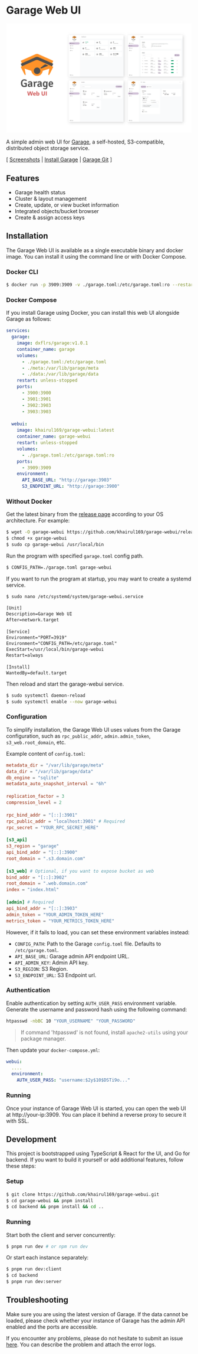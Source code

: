 # Garage Web UI

[![image](misc/img/garage-webui.png)](misc/img/garage-webui.png)

A simple admin web UI for [Garage](https://garagehq.deuxfleurs.fr/), a self-hosted, S3-compatible, distributed object storage service.

[ [Screenshots](misc/SCREENSHOTS.md) | [Install Garage](https://garagehq.deuxfleurs.fr/documentation/quick-start/) | [Garage Git](https://git.deuxfleurs.fr/Deuxfleurs/garage) ]

## Features

- Garage health status
- Cluster & layout management
- Create, update, or view bucket information
- Integrated objects/bucket browser
- Create & assign access keys

## Installation

The Garage Web UI is available as a single executable binary and docker image. You can install it using the command line or with Docker Compose.

### Docker CLI

```sh
$ docker run -p 3909:3909 -v ./garage.toml:/etc/garage.toml:ro --restart unless-stopped --name garage-webui khairul169/garage-webui:latest
```

### Docker Compose

If you install Garage using Docker, you can install this web UI alongside Garage as follows:

```yml
services:
  garage:
    image: dxflrs/garage:v1.0.1
    container_name: garage
    volumes:
      - ./garage.toml:/etc/garage.toml
      - ./meta:/var/lib/garage/meta
      - ./data:/var/lib/garage/data
    restart: unless-stopped
    ports:
      - 3900:3900
      - 3901:3901
      - 3902:3903
      - 3903:3903

  webui:
    image: khairul169/garage-webui:latest
    container_name: garage-webui
    restart: unless-stopped
    volumes:
      - ./garage.toml:/etc/garage.toml:ro
    ports:
      - 3909:3909
    environment:
      API_BASE_URL: "http://garage:3903"
      S3_ENDPOINT_URL: "http://garage:3900"
```

### Without Docker

Get the latest binary from the [release page](https://github.com/khairul169/garage-webui/releases/latest) according to your OS architecture. For example:

```sh
$ wget -O garage-webui https://github.com/khairul169/garage-webui/releases/download/1.0.6/garage-webui-v1.0.6-linux-amd64
$ chmod +x garage-webui
$ sudo cp garage-webui /usr/local/bin
```

Run the program with specified `garage.toml` config path.

```sh
$ CONFIG_PATH=./garage.toml garage-webui
```

If you want to run the program at startup, you may want to create a systemd service.

```sh
$ sudo nano /etc/systemd/system/garage-webui.service
```

```
[Unit]
Description=Garage Web UI
After=network.target

[Service]
Environment="PORT=3919"
Environment="CONFIG_PATH=/etc/garage.toml"
ExecStart=/usr/local/bin/garage-webui
Restart=always

[Install]
WantedBy=default.target
```

Then reload and start the garage-webui service.

```sh
$ sudo systemctl daemon-reload
$ sudo systemctl enable --now garage-webui
```

### Configuration

To simplify installation, the Garage Web UI uses values from the Garage configuration, such as `rpc_public_addr`, `admin.admin_token`, `s3_web.root_domain`, etc.

Example content of `config.toml`:

```toml
metadata_dir = "/var/lib/garage/meta"
data_dir = "/var/lib/garage/data"
db_engine = "sqlite"
metadata_auto_snapshot_interval = "6h"

replication_factor = 3
compression_level = 2

rpc_bind_addr = "[::]:3901"
rpc_public_addr = "localhost:3901" # Required
rpc_secret = "YOUR_RPC_SECRET_HERE"

[s3_api]
s3_region = "garage"
api_bind_addr = "[::]:3900"
root_domain = ".s3.domain.com"

[s3_web] # Optional, if you want to expose bucket as web
bind_addr = "[::]:3902"
root_domain = ".web.domain.com"
index = "index.html"

[admin] # Required
api_bind_addr = "[::]:3903"
admin_token = "YOUR_ADMIN_TOKEN_HERE"
metrics_token = "YOUR_METRICS_TOKEN_HERE"
```

However, if it fails to load, you can set these environment variables instead:

- `CONFIG_PATH`: Path to the Garage `config.toml` file. Defaults to `/etc/garage.toml`.
- `API_BASE_URL`: Garage admin API endpoint URL.
- `API_ADMIN_KEY`: Admin API key.
- `S3_REGION`: S3 Region.
- `S3_ENDPOINT_URL`: S3 Endpoint url.

### Authentication

Enable authentication by setting `AUTH_USER_PASS` environment variable. Generate the username and password hash using the following command:

```bash
htpasswd -nbBC 10 "YOUR_USERNAME" "YOUR_PASSWORD"
```

> If command 'htpasswd' is not found, install `apache2-utils` using your package manager.

Then update your `docker-compose.yml`:

```yml
webui:
  ....
  environment:
    AUTH_USER_PASS: "username:$2y$10$DSTi9o..."
```

### Running

Once your instance of Garage Web UI is started, you can open the web UI at http://your-ip:3909. You can place it behind a reverse proxy to secure it with SSL.

## Development

This project is bootstrapped using TypeScript & React for the UI, and Go for backend. If you want to build it yourself or add additional features, follow these steps:

### Setup

```sh
$ git clone https://github.com/khairul169/garage-webui.git
$ cd garage-webui && pnpm install
$ cd backend && pnpm install && cd ..
```

### Running

Start both the client and server concurrently:

```sh
$ pnpm run dev # or npm run dev
```

Or start each instance separately:

```sh
$ pnpm run dev:client
$ cd backend
$ pnpm run dev:server
```

## Troubleshooting

Make sure you are using the latest version of Garage. If the data cannot be loaded, please check whether your instance of Garage has the admin API enabled and the ports are accessible.

If you encounter any problems, please do not hesitate to submit an issue [here](https://github.com/khairul169/garage-webui/issues). You can describe the problem and attach the error logs.
